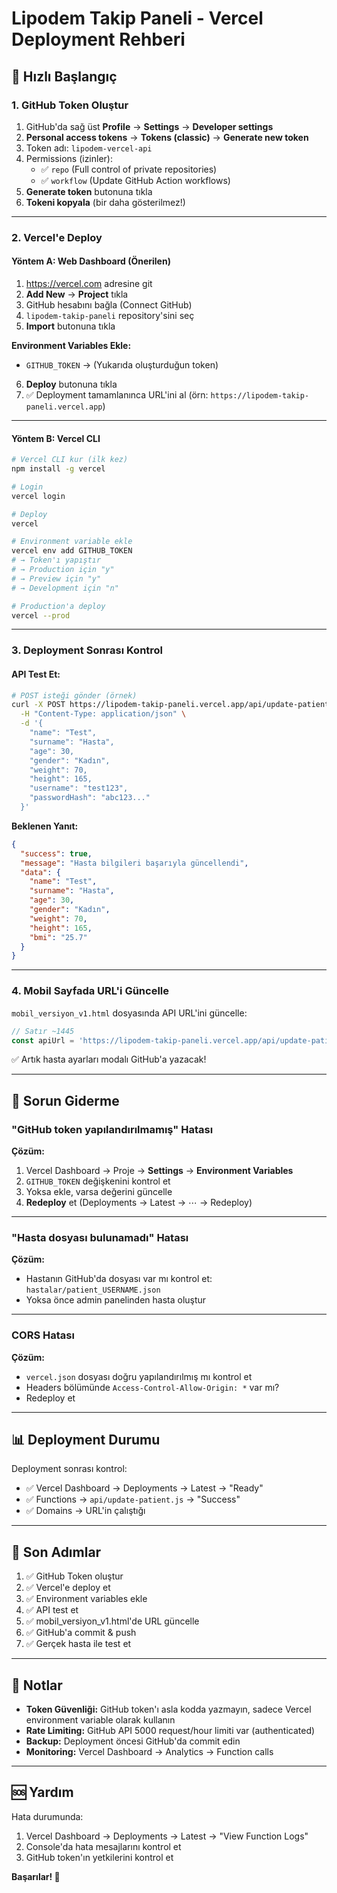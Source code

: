 # Lipodem Takip Paneli - Vercel Deployment Rehberi

## 🚀 Hızlı Başlangıç

### 1. GitHub Token Oluştur

1. GitHub'da sağ üst **Profile** → **Settings** → **Developer settings**
2. **Personal access tokens** → **Tokens (classic)** → **Generate new token**
3. Token adı: `lipodem-vercel-api`
4. Permissions (izinler):
   - ✅ `repo` (Full control of private repositories)
   - ✅ `workflow` (Update GitHub Action workflows)
5. **Generate token** butonuna tıkla
6. **Tokeni kopyala** (bir daha gösterilmez!)

---

### 2. Vercel'e Deploy

#### Yöntem A: Web Dashboard (Önerilen)

1. https://vercel.com adresine git
2. **Add New** → **Project** tıkla
3. GitHub hesabını bağla (Connect GitHub)
4. `lipodem-takip-paneli` repository'sini seç
5. **Import** butonuna tıkla

**Environment Variables Ekle:**
- `GITHUB_TOKEN` → (Yukarıda oluşturduğun token)

6. **Deploy** butonuna tıkla
7. ✅ Deployment tamamlanınca URL'ini al (örn: `https://lipodem-takip-paneli.vercel.app`)

---

#### Yöntem B: Vercel CLI

```bash
# Vercel CLI kur (ilk kez)
npm install -g vercel

# Login
vercel login

# Deploy
vercel

# Environment variable ekle
vercel env add GITHUB_TOKEN
# → Token'ı yapıştır
# → Production için "y"
# → Preview için "y"
# → Development için "n"

# Production'a deploy
vercel --prod
```

---

### 3. Deployment Sonrası Kontrol

#### API Test Et:

```bash
# POST isteği gönder (örnek)
curl -X POST https://lipodem-takip-paneli.vercel.app/api/update-patient \
  -H "Content-Type: application/json" \
  -d '{
    "name": "Test",
    "surname": "Hasta",
    "age": 30,
    "gender": "Kadın",
    "weight": 70,
    "height": 165,
    "username": "test123",
    "passwordHash": "abc123..."
  }'
```

**Beklenen Yanıt:**
```json
{
  "success": true,
  "message": "Hasta bilgileri başarıyla güncellendi",
  "data": {
    "name": "Test",
    "surname": "Hasta",
    "age": 30,
    "gender": "Kadın",
    "weight": 70,
    "height": 165,
    "bmi": "25.7"
  }
}
```

---

### 4. Mobil Sayfada URL'i Güncelle

`mobil_versiyon_v1.html` dosyasında API URL'ini güncelle:

```javascript
// Satır ~1445
const apiUrl = 'https://lipodem-takip-paneli.vercel.app/api/update-patient';
```

✅ Artık hasta ayarları modalı GitHub'a yazacak!

---

## 🔧 Sorun Giderme

### "GitHub token yapılandırılmamış" Hatası

**Çözüm:**
1. Vercel Dashboard → Proje → **Settings** → **Environment Variables**
2. `GITHUB_TOKEN` değişkenini kontrol et
3. Yoksa ekle, varsa değerini güncelle
4. **Redeploy** et (Deployments → Latest → ⋯ → Redeploy)

---

### "Hasta dosyası bulunamadı" Hatası

**Çözüm:**
- Hastanın GitHub'da dosyası var mı kontrol et:
  `hastalar/patient_USERNAME.json`
- Yoksa önce admin panelinden hasta oluştur

---

### CORS Hatası

**Çözüm:**
- `vercel.json` dosyası doğru yapılandırılmış mı kontrol et
- Headers bölümünde `Access-Control-Allow-Origin: *` var mı?
- Redeploy et

---

## 📊 Deployment Durumu

Deployment sonrası kontrol:
- ✅ Vercel Dashboard → Deployments → Latest → "Ready"
- ✅ Functions → `api/update-patient.js` → "Success"
- ✅ Domains → URL'in çalıştığı

---

## 🎯 Son Adımlar

1. ✅ GitHub Token oluştur
2. ✅ Vercel'e deploy et
3. ✅ Environment variables ekle
4. ✅ API test et
5. ✅ mobil_versiyon_v1.html'de URL güncelle
6. ✅ GitHub'a commit & push
7. ✅ Gerçek hasta ile test et

---

## 📝 Notlar

- **Token Güvenliği:** GitHub token'ı asla kodda yazmayın, sadece Vercel environment variable olarak kullanın
- **Rate Limiting:** GitHub API 5000 request/hour limiti var (authenticated)
- **Backup:** Deployment öncesi GitHub'da commit edin
- **Monitoring:** Vercel Dashboard → Analytics → Function calls

---

## 🆘 Yardım

Hata durumunda:
1. Vercel Dashboard → Deployments → Latest → "View Function Logs"
2. Console'da hata mesajlarını kontrol et
3. GitHub token'ın yetkilerini kontrol et

**Başarılar! 🚀**
